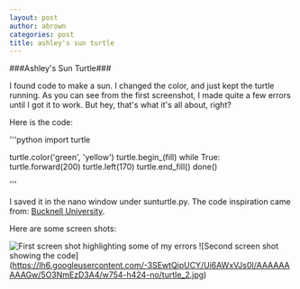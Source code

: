 ```yaml
---
layout: post
author: abrown
categories: post
title: ashley's sun turtle
---
```


###Ashley's Sun Turtle###

I found code to make a sun.  I changed the color, and just kept the turtle running. 
As you can see from the first screenshot, I made quite a few errors until I got it to work.  But hey, that's what it's all about, right?

Here is the code:

'''python
import turtle

turtle.color('green', 'yellow')
turtle.begin_(fill)
while True:
 turtle.forward(200)
 turtle.left(170)
turtle.end_fill()
done()

'''

I saved it in the nano window under sunturtle.py.  The code inspiration came from:
[Bucknell University](http://www.eg.bucknell.edu/~hyde/Python3/TurtleDirections.html). 

Here are some screen shots:

![First screen shot highlighting some of my errors](https://lh3.googleusercontent.com/-QXUCTqbm8-I/Ui6AT9rm2II/AAAAAAAAAGo/JxKlOBHUYKw/w754-h424-no/turtle_1.jpg)
![Second screen shot showing the code] (https://lh6.googleusercontent.com/-3SEwtQipUCY/Ui6AWxVJs0I/AAAAAAAAAGw/5O3NmEzD3A4/w754-h424-no/turtle_2.jpg)



